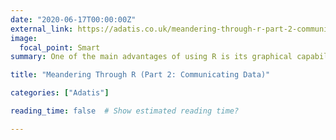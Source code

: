 ```yaml
---
date: "2020-06-17T00:00:00Z"
external_link: https://adatis.co.uk/meandering-through-r-part-2-communicating-data/
image:
  focal_point: Smart
summary: One of the main advantages of using R is its graphical capabilities. With a few lines of code, you can produce high-quality visualisations that allow you to communicate data effectively. 

title: "Meandering Through R (Part 2: Communicating Data)"

categories: ["Adatis"]

reading_time: false  # Show estimated reading time?

---
```

